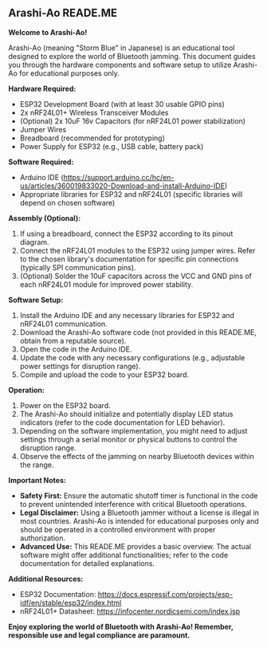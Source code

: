 ## Arashi-Ao READE.ME

**Welcome to Arashi-Ao!**

Arashi-Ao (meaning "Storm Blue" in Japanese) is an educational tool designed to explore the world of Bluetooth jamming. This document guides you through the hardware components and software setup to utilize Arashi-Ao for educational purposes only.

**Hardware Required:**

* ESP32 Development Board (with at least 30 usable GPIO pins)
* 2x nRF24L01+ Wireless Transceiver Modules
* (Optional) 2x 10uF 16v Capacitors (for nRF24L01 power stabilization)
* Jumper Wires
* Breadboard (recommended for prototyping)
* Power Supply for ESP32 (e.g., USB cable, battery pack)

**Software Required:**

* Arduino IDE (https://support.arduino.cc/hc/en-us/articles/360019833020-Download-and-install-Arduino-IDE)
* Appropriate libraries for ESP32 and nRF24L01 (specific libraries will depend on chosen software)

**Assembly (Optional):**

1. If using a breadboard, connect the ESP32 according to its pinout diagram.
2. Connect the nRF24L01 modules to the ESP32 using jumper wires. Refer to the chosen library's documentation for specific pin connections (typically SPI communication pins).
3. (Optional) Solder the 10uF capacitors across the VCC and GND pins of each nRF24L01 module for improved power stability.

**Software Setup:**

1. Install the Arduino IDE and any necessary libraries for ESP32 and nRF24L01 communication.
2. Download the Arashi-Ao software code (not provided in this READE.ME, obtain from a reputable source).
3. Open the code in the Arduino IDE.
4. Update the code with any necessary configurations (e.g.,  adjustable power settings for disruption range).
5. Compile and upload the code to your ESP32 board.

**Operation:**

1. Power on the ESP32 board.
2. The Arashi-Ao should initialize and potentially display LED status indicators (refer to the code documentation for LED behavior).
3. Depending on the software implementation, you might need to adjust settings through a serial monitor or physical buttons to control the disruption range.
4. Observe the effects of the jamming on nearby Bluetooth devices within the range.

**Important Notes:**

* **Safety First:**  Ensure the automatic shutoff timer is functional in the code to prevent unintended interference with critical Bluetooth operations.
* **Legal Disclaimer:** Using a Bluetooth jammer without a license is illegal in most countries. Arashi-Ao is intended for educational purposes only and should be operated in a controlled environment with proper authorization.
* **Advanced Use:** This READE.ME provides a basic overview. The actual software might offer additional functionalities; refer to the code documentation for detailed explanations.

**Additional Resources:**

* ESP32 Documentation: https://docs.espressif.com/projects/esp-idf/en/stable/esp32/index.html
* nRF24L01+ Datasheet: https://infocenter.nordicsemi.com/index.jsp

**Enjoy exploring the world of Bluetooth with Arashi-Ao! Remember, responsible use and legal compliance are paramount.**
